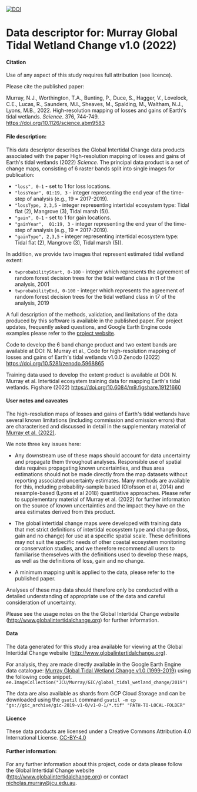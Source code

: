 [![DOI](https://zenodo.org/badge/DOI/10.5281/zenodo.6503080.svg)](https://doi.org/10.5281/zenodo.6503080)

# Data descriptor for: Murray Global Tidal Wetland Change v1.0 (2022)


#### Citation
Use of any aspect of this study requires full attribution (see licence). 

Please cite the published paper:

Murray, N.J., Worthington, T.A., Bunting, P., Duce, S., Hagger, V., Lovelock, C.E., Lucas, R., Saunders, M.I., Sheaves, M., Spalding, M., Waltham, N.J., Lyons, M.B., 2022. High-resolution mapping of losses and gains of Earth's tidal wetlands. *Science*. 376, 744-749. https://doi.org/10.1126/science.abm9583

#### File description:

This data descriptor describes the Global Intertidal Change data products associated with the paper High-resolution mapping of losses and gains of Earth's tidal wetlands (2022) *Science*. The principal data product is a set of change maps, consisting of 6 raster bands split into single images for publication:

* `"loss", 0-1` - set to 1 for loss locations.
* `"lossYear", 01:19, 3` - integer representing the end year of the time-step of analysis (e.g., 19 = 2017-2019).
* `"lossType, 2,3,5` - integer representing intertidal ecosystem type: Tidal flat (2), Mangrove (3), Tidal marsh (5)).
* `"gain", 0-1` - set to 1 for gain locations.
* `"gainYear",  01:19, 3`  - integer representing the end year of the time-step of analysis (e.g., 19 = 2017-2019).
* `"gainType", 2,3,5` - integer representing intertidal ecosystem type: Tidal flat (2), Mangrove (3), Tidal marsh (5)).

In addition, we provide two images that represent estimated tidal wetland extent:

* `twprobabilityStart, 0-100` - integer which represents the agreement of random forest decision trees for the tidal wetland class in t1 of the analysis, 2001 
* `twprobabilityEnd, 0-100` - integer which represents the agreement of random forest decision trees for the tidal wetland class in t7 of the analysis, 2019 

A full description of the methods, validation, and limitations of the data produced by this software is available in the published paper. For project updates,  frequently asked questions, and Google Earth Engine code examples please refer to the [project website](https://www.globalintertidalchange.org/). 

Code to develop the 6 band change product and two extent bands are available at DOI: 
N. Murray et al., Code for high-resolution mapping of losses and gains of Earth's tidal wetlands v1.0.0 Zenodo (2022) https://doi.org/10.5281/zenodo.5968865

Training data used to develop the extent product is available at DOI: 
N. Murray et al. Intertidal ecosystem training data for mapping Earth's tidal wetlands. Figshare (2022) https://doi.org/10.6084/m9.figshare.19121660

#### User notes and caveates

The high-resolution maps of losses and gains of Earth's tidal wetlands have several known limitations (including commission and omission errors) that are characterised and discussed in detail in the supplementary material of [Murray et al. (2022)](https://doi.org/10.1126/science.abm9583). 

We note three key issues here:

* Any downstream use of these maps should account for data uncertainty and propagate them throughout analyses. Responsible use of spatial data requires propagating known uncertainties, and thus area estimations should not be made directly from the map datasets without reporting associated uncertainty estimates. Many methods are available for this, including probability-sample based (Olofsson et al, 2014) and resample-based (Lyons et al 2018) quantitative approaches. Please refer to supplementary material of Murray et al. (2022) for further information on the source of known uncertainties and the impact they have on the area estimates derived from this product.

* The global intertidal change maps were developed with training data that met strict definitions of intertidal ecosystem type and change (loss, gain and no change) for use at a specific spatial scale. These definitions may not suit the specific needs of other coastal ecosystem monitoring or conservation studies, and we therefore recommend all users to familiarise themselves with the definitions used to develop these maps, as well as the definitions of loss, gain and no change. 

* A minimum mapping unit is applied to the data, please refer to the published paper.

Analyses of these map data should therefore only be conducted with a detailed understanding of appropriate use of the data and careful consideration of uncertainty.


Please see the usage notes on the the Global Intertidal Change website (http://www.globalintertidalchange.org) for further information. 

#### Data
The data generated for this study area available for viewing at the Global Intertidal Change website (http://www.globalintertidalchange.org). 

For analysis, they are made directly available in the Google Earth Engine data catalogue: [Murray Global Tidal Wetland Change v1.0 (1999-2019)](https://developers.google.com/earth-engine/datasets/catalog/JCU_Murray_GIC_global_tidal_wetland_change_2019) using the following code snippet.
`ee.ImageCollection("JCU/Murray/GIC/global_tidal_wetland_change/2019")` 

The data are also available as shards from GCP Cloud Storage and can be downloaded using the `gsutil` command  `gsutil -m cp "gs://gic_archive/gic-2019-v1-0/v1-0-1/*.tif" "PATH-TO-LOCAL-FOLDER"`

#### Licence
These data products are licensed under a Creative Commons Attribution 4.0 International License. [CC-BY-4.0](https://creativecommons.org/licenses/by/4.0/)

#### Further information:
For any further information about this project, code or data please follow the Global Intertidal Change website (http://www.globalintertidalchange.org) or contact nicholas.murray@jcu.edu.au.
